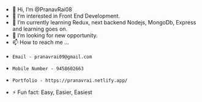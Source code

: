 - 👋 Hi, I’m @PranavRai08
- 👀 I’m interested in Front End Development.
- 🌱 I’m currently learning Redux, next backend Nodejs, MongoDb, Express and learning goes on.
- 💞️ I’m looking for new opportunity.
- 📫 How to reach me ...
-     Email - pranavrai09@gmail.com
-     Mobile Number - 9458602663
-     Portfolio - https://pranavrai.netlify.app/
- ⚡ Fun fact: Easy, Easier, Easiest

<!---
PranavRai08/PranavRai08 is a ✨ special ✨ repository because its `README.md` (this file) appears on your GitHub profile.
You can click the Preview link to take a look at your changes.
--->
